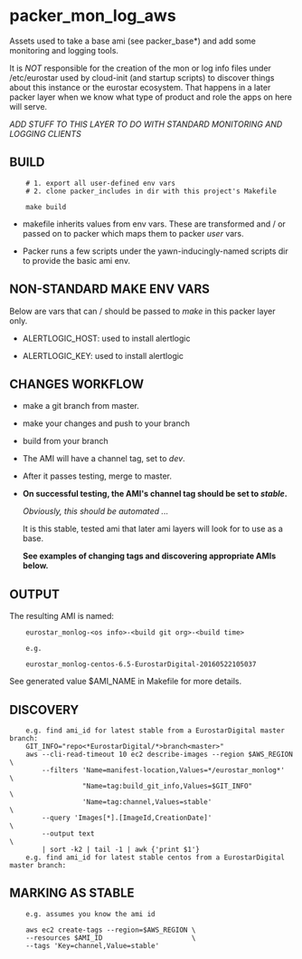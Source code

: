 # packer\_mon\_log\_aws

Assets used to take a base ami (see packer_base*) and add some monitoring
and logging tools.

It is *NOT* responsible for the creation of the mon or log info files under
/etc/eurostar used by cloud-init (and startup scripts) to discover things
about this instance or the eurostar ecosystem. That happens in a later
packer layer when we know what type of product and role the apps on here
will serve.

*ADD STUFF TO THIS LAYER TO DO WITH STANDARD MONITORING AND LOGGING CLIENTS*

## BUILD

        # 1. export all user-defined env vars
        # 2. clone packer_includes in dir with this project's Makefile

        make build

* makefile inherits values from env vars. These are transformed and / or
  passed on to packer which maps them to packer _user_ vars.

* Packer runs a few scripts under the yawn-inducingly-named scripts dir to
  provide the basic ami env.

## NON-STANDARD MAKE ENV VARS

Below are vars that can / should be passed to _make_ in this packer layer only.

* ALERTLOGIC_HOST: used to install alertlogic

* ALERTLOGIC_KEY: used to install alertlogic

## CHANGES WORKFLOW

* make a git branch from master.

* make your changes and push to your branch

* build from your branch

* The AMI will have a channel tag, set to _dev_.

* After it passes testing, merge to master.

* **On successful testing, the AMI's channel tag should be set to  _stable_.**

  _Obviously, this should be automated ..._

  It is this stable, tested ami that later ami layers will look for to use
  as a base.

  **See examples of changing tags and discovering appropriate AMIs below.**


## OUTPUT

The resulting AMI is named:

        eurostar_monlog-<os info>-<build git org>-<build time>

        e.g.

        eurostar_monlog-centos-6.5-EurostarDigital-20160522105037

See generated value $AMI_NAME in Makefile for more details.

## DISCOVERY

        e.g. find ami_id for latest stable from a EurostarDigital master branch:
        GIT_INFO="repo<*EurostarDigital/*>branch<master>"
        aws --cli-read-timeout 10 ec2 describe-images --region $AWS_REGION \
            --filters 'Name=manifest-location,Values=*/eurostar_monlog*'   \
                      "Name=tag:build_git_info,Values=$GIT_INFO"           \
                      'Name=tag:channel,Values=stable'                     \
            --query 'Images[*].[ImageId,CreationDate]'                     \
            --output text                                                  \
            | sort -k2 | tail -1 | awk {'print $1'}
        e.g. find ami_id for latest stable centos from a EurostarDigital master branch:

## MARKING AS STABLE

        e.g. assumes you know the ami id

        aws ec2 create-tags --region=$AWS_REGION \
        --resources $AMI_ID                      \
        --tags 'Key=channel,Value=stable'


